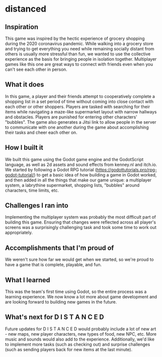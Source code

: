 # distanced
## Inspiration
This game was inspired by the hectic experience of grocery shopping during the 2020 coronavirus pandemic. While walking into a grocery store and trying to get everything you need while remaining socially distant from others is usually more stressful than fun, we wanted to use the collective experience as the basis for bringing people in isolation together. Multiplayer games like this one are great ways to connect with friends even when you can't see each other in person. 

## What it does
In this game, a player and their friends attempt to cooperatively complete a shopping list in a set period of time without coming into close contact with each other or other shoppers. Players are tasked with searching for their items while navigating a maze-like supermarket layout with narrow hallways and obstacles. Players are punished for entering other characters' "bubbles". The game also generates a Jitsi link to allow people in the server to communicate with one another during the game about accomplishing their tasks and cheer each other on.

## How I built it
We built this game using the Godot game engine and the GodotScript language, as well as 2d assets and sound effects from kenney.nl and itch.io. We started by following a Godot RPG tutorial (https://godottutorials.pro/rpg-godot-tutorial/) to get a basic idea of how building a game in Godot worked, and then added in all the things that make our game unique: a multiplayer system, a labrythine supermarket, shopping lists, "bubbles" around characters, time limits, etc. 

## Challenges I ran into
Implementing the multiplayer system was probably the most difficult part of building this game. Ensuring that changes were reflected across all player's screens was a surprisingly challenging task and took some time to work out appropriately. 

## Accomplishments that I'm proud of
We weren't sure how far we would get when we started, so we're proud to have a game that is complete, playable, and fun. 

## What I learned
This was the team's first time using Godot, so the entire process was a learning experience. We now know a lot more about game development and are looking forward to building new games in the future.

## What's next for D  I  S  T  A  N  C  E  D
Future updates for D  I  S  T  A  N  C  E  D would probably include a lot of new art -  new maps, new player characters, new types of food, new NPC, etc. More music and sounds would also add to the experience. Additionally, we'd like to implement more tasks (such as checking out) and surprise challenges (such as sending players back for new items at the last minute).
